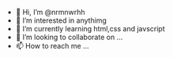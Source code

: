 - 👋 Hi, I’m @nrmnwrhh
- 👀 I’m interested in anythimg 
- 🌱 I’m currently learning html,css and javscript
- 💞️ I’m looking to collaborate on ...
- 📫 How to reach me ...

<!---
nrmnwrhh/nrmnwrhh is a ✨ special ✨ repository because its `README.md` (this file) appears on your GitHub profile.
You can click the Preview link to take a look at your changes.
--->

